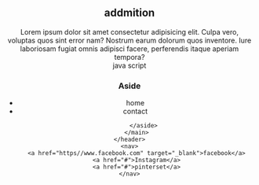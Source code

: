 <!DOCTYPE html>
<html lang="en">
<head>
    <meta charset="UTF-8">
    <meta name="viewport" content="width=device-width, initial-scale=1.0">
    <title>Document</title>
</head>
<body>
    <header>
        <main>
            <section>
                <h2>addmition</h2>
            </section>
            <section>
                <article>
                    Lorem ipsum dolor sit amet consectetur adipisicing elit. Culpa vero, voluptas quos sint error nam? Nostrum earum dolorum quos inventore. Iure laboriosam fugiat omnis adipisci facere, perferendis itaque aperiam tempora?
                </article>
            </section>
            <section>java script</section>
            <aside>
                <h3>Aside</h3>
                    <ul>
                        <li>home</li>
                        <li>contact</li>
                    </ul>
               
            </aside>
        </main>
    </header>
    <nav>
        <a href="https//www.facebook.com" target="_blank">facebook</a>
        <a href="#">Instagram</a>
        <a href="#">pinterset</a>
    </nav>
</body>
</html>
